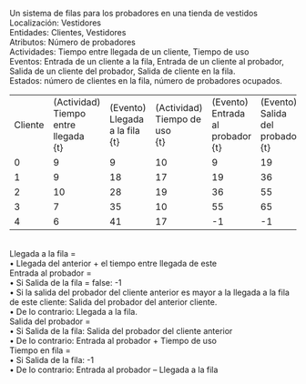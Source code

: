 Un sistema de filas para los probadores en una tienda de vestidos<br/>
Localización: Vestidores<br/>
Entidades: Clientes, Vestidores<br/>
Atributos: Número de probadores<br/>
Actividades: Tiempo entre llegada de un cliente, Tiempo de uso<br/>
Eventos: Entrada de un cliente a la fila, Entrada de un cliente al probador, Salida de un cliente del probador, Salida de cliente en la fila.<br/>
Estados: número de clientes en la fila, número de probadores ocupados.<br/>
<table>
  <tr>
    <td>Cliente</td>
    <td>(Actividad)<br>Tiempo entre llegada<br>{t}</td>
    <td>(Evento)<br>Llegada a la fila<br>{t}</td>
    <td>(Actividad)<br>Tiempo de uso<br>{t}</td>
    <td>(Evento)<br>Entrada al probador<br>{t}</td>
    <td>(Evento)<br>Salida del probador<br>{t}</td>
    <td>(Evento)<br>Salida de la fila<br>{boolean}</td>
    <td>(Salida)<br>tiempo en fila<br>{t}</td>
    <td>(Salida)<br>Salidas de probadores<br>{t1, …, tn}</td>
  </tr>
  <tr>
    <td>0</td>
    <td>9</td>
    <td>9</td>
    <td>10</td>
    <td>9</td>
    <td>19</td>
    <td>False</td>
    <td>0</td>
    <td>19</td>
  </tr>
  <tr>
    <td>1</td>
    <td>9</td>
    <td>18</td>
    <td>17</td>
    <td>19</td>
    <td>36</td>
    <td>False</td>
    <td>1</td>
    <td>36</td>
  </tr>
  <tr>
    <td>2</td>
    <td>10</td>
    <td>28</td>
    <td>19</td>
    <td>36</td>
    <td>55</td>
    <td>False</td>
    <td>8</td>
    <td>55</td>
  </tr>
  <tr>
    <td>3</td>
    <td>7</td>
    <td>35</td>
    <td>10</td>
    <td>55</td>
    <td>65</td>
    <td>False</td>
    <td>20</td>
    <td>65</td>
  </tr>
  <tr>
    <td>4</td>
    <td>6</td>
    <td>41</td>
    <td>17</td>
    <td>-1</td>
    <td>-1</td>
    <td>True</td>
    <td>0</td>
    <td>65</td>
  </tr>
</table>
<br/>
Llegada a la fila =<br/>
•	Llegada del anterior + el tiempo entre llegada de este<br/>
Entrada al probador = <br/>
•	Si Salida de la fila = false: -1<br/>
•	Si la salida del probador del cliente anterior es mayor a la llegada a la fila de este cliente: Salida del probador del anterior cliente.<br/>
•	De lo contrario: Llegada a la fila.<br/>
Salida del probador = <br/>
•	Si Salida de la fila: Salida del probador del cliente anterior<br/>
•	De lo contrario: Entrada al probador + Tiempo de uso<br/>
Tiempo en fila =<br/>
•	Si Salida de la fila: -1<br/>
•	De lo contrario: Entrada al probador – Llegada a la fila<br/>
<br/>
